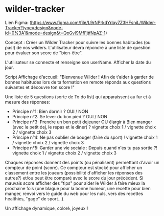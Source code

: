 # wilder-tracker

Lien Figma: (https://www.figma.com/file/L9rNPrkdYrlqv7Z3HFsniL/Wilder-Tracker?type=design&node-id=0%3A1&mode=design&t=QoGvI9MfFjtfNpAZ-1)

Concept : Créer un Wilder Tracker pour suivre les bonnes habitudes (ou pas!) de nos wilders.
L'utilisateur devra répondre à une liste de question pour évaluer son score de "bien-être".

L'utilisateur se connecte et renseigne son userName.
Afficher la date du jour.

Script Affichage d'accueil:
"Bienvenue Wilder !
Afin de t'aider à garder de bonnes habitudes lors de ta formation en remote réponds aux questions suivantes et découvre ton score !"

Une liste de 5 questions (sorte de To do list) qui apparaissent au fur et à mesure des réponses:

-   Principe n°1: Bien dormir ? OUI / NON
-   Principe n°2: Se lever du bon pied ? OUI / NON
-   Principe n°3: Prendre un bon petit dejeuner OU élargir à Bien manger (avec le petit dej, le repas et le diner) ? vignette choix 1 / vignette choix 2 / vignette choix 3
-   Principe n°4: Ne pas oublier de bouger (faire du sport) ! vignette choix 1 / vignette choix 2 / vignette choix 3
-   Principe n°5: Garder une vie sociale : Depuis quand n'es tu pas sortie ?! vignette choix 1 / vignette choix 2 / vignette choix 3

Chaques réponses donnent des points (ou pénalisent) permettant d'avoir un compteur de point (score).
Ce compteur est stocké pour afficher un classement entre les joueurs (possibilité d'afficher les réponses des autres?) et/ou peut être comparé avec le score du jour précédent.
Si mauvais score afficher des "tips" pour aider le Wilder à faire mieux la prochaine fois (une blague pour la bonne humeur, une recette pour bien manger, renvoi vers le guide du web pour les nuls, vers des recettes healthies, "gage" de sport...).

Un affichage dynamique, coloré, joyeux !
